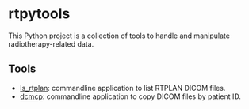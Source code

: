 # rtpytools

This Python project is a collection of tools to handle and manipulate radiotherapy-related data.

## Tools

- [ls_rtplan](ls_rtplan/README.md): commandline application to list RTPLAN DICOM files.
- [dcmcp](dcmcp/README.md): commandline application to copy DICOM files by patient ID.
